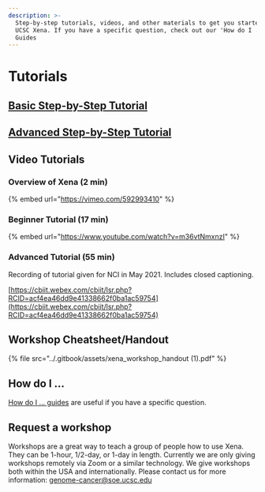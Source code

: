 ```yaml
---
description: >-
  Step-by-step tutorials, videos, and other materials to get you started using
  UCSC Xena. If you have a specific question, check out our 'How do I ...'
  Guides
---
```


# Tutorials

## [Basic Step-by-Step Tutorial](basic-tutorial-section-1.md)

## [Advanced Step-by-Step Tutorial](advanced-tutorial-section-1.md)

## Video Tutorials

### Overview of Xena \(2 min\)

{% embed url="https://vimeo.com/592993410" %}

### Beginner Tutorial \(17 min\)

{% embed url="https://www.youtube.com/watch?v=m36vtNmxnzI" %}

### Advanced Tutorial \(55 min\)

Recording of tutorial given for NCI in May 2021. Includes closed captioning.

[https://cbiit.webex.com/cbiit/lsr.php?RCID=acf4ea46dd9e41338662f0ba1ac59754](https://cbiit.webex.com/cbiit/lsr.php?RCID=acf4ea46dd9e41338662f0ba1ac59754)

## Workshop Cheatsheet/Handout

{% file src="../.gitbook/assets/xena\_workshop\_handout \(1\).pdf" %}

## How do I ...

[How do I ... guides](../how-do-i/) are useful if you have a specific question.

## Request a workshop

Workshops are a great way to teach a group of people how to use Xena. They can be 1-hour, 1/2-day, or 1-day in length. Currently we are only giving workshops remotely via Zoom or a similar technology. We give workshops both within the USA and internationally. Please contact us for more information: [genome-cancer@soe.ucsc.edu](mailto:genome-cancer@soe.ucsc.edu)

## 

